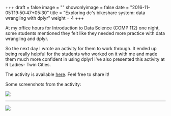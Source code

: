 +++
draft = false
image = ""
showonlyimage = false
date = "2016-11-05T19:50:47+05:30"
title = "Exploring dc's bikeshare system: data wrangling with dplyr"
weight = 4
+++

At my office hours for Introduction to Data Science (COMP 112) one night, some students mentioned they felt like they needed more practice with data wrangling and dplyr. 



So the next day I wrote an activity for them to work through. It ended up being really helpful for the students who worked on it with me and made them much more confident in using dplyr! I've also presented this activity at R Ladies- Twin Cities. 


The activity is available [here](http://katiejolly.io/bikeshare-dplyr/). Feel free to share it! 

Some screenshots from the activity: 

![](/img/portfolio/dplyr1.PNG)

---

![](/img/portfolio/dplyr2.PNG)